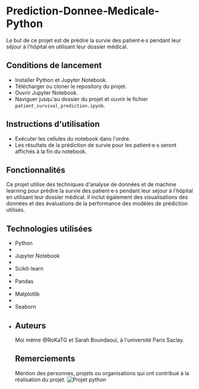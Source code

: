 # Prediction-Donnee-Medicale-Python
Le but de ce projet est de prédire la survie des patient·e·s pendant leur séjour à l'hôpital en utilisant leur dossier médical.

## Conditions de lancement
- Installer Python et Jupyter Notebook.
- Télécharger ou cloner le repository du projet.
- Ouvrir Jupyter Notebook.
- Naviguer jusqu'au dossier du projet et ouvrir le fichier `patient_survival_prediction.ipynb`.

## Instructions d'utilisation
- Exécuter les cellules du notebook dans l'ordre.
- Les résultats de la prédiction de survie pour les patient·e·s seront affichés à la fin du notebook.

## Fonctionnalités
Ce projet utilise des techniques d'analyse de données et de machine learning pour prédire la survie des patient·e·s pendant leur séjour à l'hôpital en utilisant leur dossier médical. Il inclut également des visualisations des données et des évaluations de la performance des modèles de prédiction utilisés.

## Technologies utilisées
<ul>
<li>Python<li>
<li>Jupyter Notebook<li>
<li>Scikit-learn<li>
<li>Pandas<li>
<li>Matplotlib<li>
<li>Seaborn<li>

## Auteurs
Moi même @RoKaTG et Sarah Boundaoui, à l'université Paris Saclay.

## Remerciements
Mention des personnes, projets ou organisations qui ont contribué à la réalisation du projet.
![Projet python](https://user-images.githubusercontent.com/58750536/226784390-5b97c129-0ec9-4eca-a60d-11c90dc8b88b.png)
